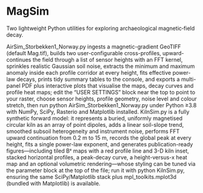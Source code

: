 # MagSim
Two lightweight Python utilities for exploring archaeological magnetic‐field decay. 


AirSim_Storbekken1_Norway.py ingests a magnetic-gradient GeoTIFF (default Mag.tif), builds two user-configurable cross-profiles, upward-continues the field through a list of sensor heights with an FFT kernel, sprinkles realistic Gaussian soil noise, extracts the minimum and maximum anomaly inside each profile corridor at every height, fits effective power-law decays, prints tidy summary tables to the console, and exports a multi-panel PDF plus interactive plots that visualise the maps, decay curves and profile heat maps; edit the “USER SETTINGS” block near the top to point to your raster, choose sensor heights, profile geometry, noise level and colour stretch, then run python AirSim_Storbekken1_Norway.py under Python ≥3.8 with NumPy, SciPy, Rasterio and Matplotlib installed. KilnSim.py is a fully synthetic forward model: it represents a buried, uniformly magnetised circular kiln as an array of point dipoles, adds a linear soil-slope trend, smoothed subsoil heterogeneity and instrument noise, performs FFT upward continuation from 0.2 m to 15 m, records the global peak at every height, fits a single power-law exponent, and generates publication-ready figures—including tiled Bᶻ maps with a red profile line and 3-D kiln inset, stacked horizontal profiles, a peak-decay curve, a height-versus-x heat map and an optional volumetric rendering—whose styling can be tuned via the parameter block at the top of the file; run it with python KilnSim.py, ensuring the same SciPy/Matplotlib stack plus mpl_toolkits.mplot3d (bundled with Matplotlib) is available.
